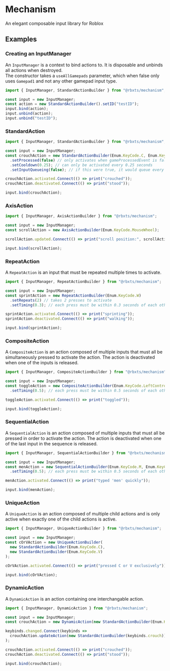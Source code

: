 # Mechanism
An elegant composable input library for Roblox

## Examples

### Creating an InputManager
An `InputManager` is a context to bind actions to. It is disposable and unbinds all actions when destroyed.<br>
The constructor takes a `useAllGamepads` parameter, which when false only uses `Gamepad1` and not any other gamepad input type.
```ts
import { InputManager, StandardActionBuilder } from "@rbxts/mechanism";

const input = new InputManager;
const action = new StandardActionBuilder().setID("testID");
input.bind(action);
input.unbind(action);
input.unbind("testID");
```

### StandardAction
```ts
import { InputManager, StandardActionBuilder } from "@rbxts/mechanism";

const input = new InputManager;
const crouchAction = new StandardActionBuilder(Enum.KeyCode.C, Enum.KeyCode.LeftControl)
  .setProcessed(false) // only activates when gameProcessedEvent is false, false by default
  .setCooldown(0.25); // can only be activated every 0.25 seconds
  .setInputQueueing(false); // if this were true, it would queue every input made during a cooldown to be activated after the cooldown is over

crouchAction.activated.Connect(() => print("crouched"));
crouchAction.deactivated.Connect(() => print("stood"));

input.bind(crouchAction);
```

### AxisAction
```ts
import { InputManager, AxisActionBuilder } from "@rbxts/mechanism";

const input = new InputManager;
const scrollAction = new AxisActionBuilder(Enum.KeyCode.MouseWheel);

scrollAction.updated.Connect(() => print("scroll position:", scrollAction.position.Z));

input.bind(scrollAction);
```

### RepeatAction
A `RepeatAction` is an input that must be repeated multiple times to activate.
```ts
import { InputManager, RepeatActionBuilder } from "@rbxts/mechanism";

const input = new InputManager;
const sprintAction = new RepeatActionBuilder(Enum.KeyCode.W)
  .setRepeats(2) // takes 2 presses to activate
  .setTiming(0.3); // each press must be within 0.3 seconds of each other, 0 by default (which is infinite time between presses)

sprintAction.activated.Connect(() => print("sprinting"));
sprintAction.deactivated.Connect(() => print("walking"));

input.bind(sprintAction);
```

### CompositeAction
A `CompositeAction` is an action composed of multiple inputs that must all be simultaneously pressed to activate the action. The action is deactivated when one of the inputs is released.
```ts
import { InputManager, CompositeActionBuilder } from "@rbxts/mechanism";

const input = new InputManager;
const toggleAction = new CompositeActionBuilder(Enum.KeyCode.LeftControl, Enum.KeyCode.LeftAlt, Enum.KeyCode.M)
  .setTiming(0.5); // each press must be within 0.5 seconds of each other

toggleAction.activated.Connect(() => print("toggled"));

input.bind(toggleAction);
```

### SequentialAction
A `SequentialAction` is an action composed of multiple inputs that must all be pressed in order to activate the action. The action is deactivated when one of the last input in the sequence is released.
```ts
import { InputManager, SequentialActionBuilder } from "@rbxts/mechanism";

const input = new InputManager;
const menAction = new SequentialActionBuilder(Enum.KeyCode.M, Enum.KeyCode.E, Enum.KeyCode.N)
  .setTiming(0.5); // each press must be within 0.5 seconds of each other

menAction.activated.Connect(() => print("typed 'men' quickly"));

input.bind(menAction);
```

### UniqueAction
A `UniqueAction` is an action composed of multiple child actions and is only active when exactly one of the child actions is active.
```ts
import { InputManager, UniqueActionBuilder } from "@rbxts/mechanism";

const input = new InputManager;
const cOrVAction = new UniqueActionBuilder(
  new StandardActionBuilder(Enum.KeyCode.C),
  new StandardActionBuilder(Enum.KeyCode.V)
);

cOrVAction.activated.Connect(() => print("pressed C or V exclusively"));

input.bind(cOrVAction);
```

### DynamicAction
A `DynamicAction` is an action containing one interchangable action.
```ts
import { InputManager, DynamicAction } from "@rbxts/mechanism";

const input = new InputManager;
const crouchAction = new DynamicAction(new StandardActionBuilder(Enum.KeyCode.C)); // default bind

keybinds.changed.Connect(keybinds => 
  crouchAction.updateAction(new StandardActionBuilder(keybinds.crouch)) // update bind based on data
);

crouchAction.activated.Connect(() => print("crouched"));
crouchAction.deactivated.Connect(() => print("stood"));

input.bind(crouchAction);
```